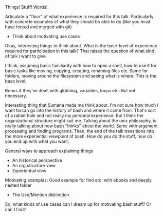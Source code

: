 Things! Stuff! Words!

Articulate a "floor" of what experience is required for this talk.
Particularly with concrete examples of what they should be able to do
(like you must have forked and merged with git)

- Think about motivating use cases


Okay, interesting things to think about. What is the base-level of
experience required for participation in this talk? That raises the
question of what kind of talk I want to give.

I think, assuming basic familiarity with how to open a shell, how to
use it for basic tasks like moving, copying, creating, renaming files
etc. Same for folders, moving around the filesystem and seeing what is
where. This is the base level.

Bonus if they've dealt with globbing, variables, loops etc. But not
necessary.

Interesting thing that Sumana made me think about.  I'm not sure how
much I want to/can go into the history of bash and where it came
from. That's sort of a rabbit hole and not really my personal
experience. But I think the organizational structure might suit
me. Talking about the unix philosophy, is really talking about how
bash "thinks" about the world. Same with argument processing and
finding programs.  Then, the end of the talk transitions into the more
experiential viewpoint of bash. How do you do the stuff, how do you
end up with what you want.

General ways to approach explaining things
- An historical perspective
- An org structure view
- Experiential view


Motivating examples:
Good example for find etc. with ebooks and deeply nested folder


- The Use/Mention distinction

So, what kinds of use cases can I dream up for motivating bash stuff?
Or can I find?
